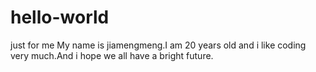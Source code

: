 # hello-world
just for me
My name is jiamengmeng.I am 20 years old and i like coding very much.And i hope we all have a bright future.
